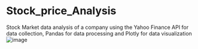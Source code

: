 # Stock_price_Analysis
Stock Market data analysis of a company using the Yahoo Finance API for data collection, Pandas for data processing and Plotly for data visualization
![image](https://github.com/mdarfan357/Stock_price_Analysis/assets/77487906/a5a0bf1c-23c1-409d-94f8-9780b4dce94d)

